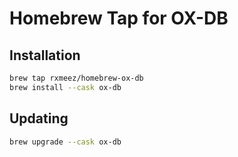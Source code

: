 # Homebrew Tap for OX-DB

## Installation

```bash
brew tap rxmeez/homebrew-ox-db
brew install --cask ox-db
```

## Updating

```bash
brew upgrade --cask ox-db
```
